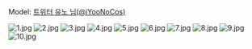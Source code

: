 ﻿---
dddd: 2024.08.04 루나스B 향릉
nickname: 유노
sns_type: x
sns_id: iYooNoCos
---

<a name="iYooNoCos"></a>
Model: <a href="https://x.com/iYooNoCos" target="_blank">트위터 유노 님(@iYooNoCos)</a>

![1.jpg](/assets/img/2024/08-04/1.jpg)
![2.jpg](/assets/img/2024/08-04/2.jpg)
![3.jpg](/assets/img/2024/08-04/3.jpg)
![4.jpg](/assets/img/2024/08-04/4.jpg)
![5.jpg](/assets/img/2024/08-04/5.jpg)
![6.jpg](/assets/img/2024/08-04/6.jpg)
![7.jpg](/assets/img/2024/08-04/7.jpg)
![8.jpg](/assets/img/2024/08-04/8.jpg)
![9.jpg](/assets/img/2024/08-04/9.jpg)
![10.jpg](/assets/img/2024/08-04/10.jpg)
